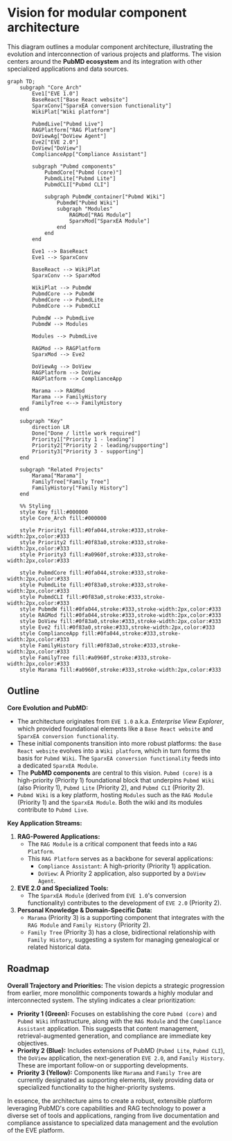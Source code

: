# Vision for modular component architecture
This diagram outlines a modular component architecture, illustrating the evolution and interconnection of various projects and platforms. The vision centers around the **PubMD ecosystem** and its integration with other specialized applications and data sources.

```mermaid
graph TD;
    subgraph "Core_Arch"
        Eve1["EVE 1.0"]
        BaseReact["Base React website"]
        SparxConv["SparxEA conversion functionality"]
        WikiPlat["Wiki platform"]

        PubmdLive["Pubmd Live"]
        RAGPlatform["RAG Platform"]
        DoViewAg["DoView Agent"]
        Eve2["EVE 2.0"]
        DoView["DoView"]
        ComplianceApp["Compliance Assistant"]

        subgraph "Pubmd components"
            PubmdCore["Pubmd (core)"]
            PubmdLite["Pubmd Lite"]
            PubmdCLI["Pubmd CLI"]
            
            subgraph PubmdW_container["Pubmd Wiki"]
                PubmdW["Pubmd Wiki"]
                subgraph "Modules"
                    RAGMod["RAG Module"]
                    SparxMod["SparxEA Module"]
                end
            end
        end

        Eve1 --> BaseReact
        Eve1 --> SparxConv

        BaseReact --> WikiPlat
        SparxConv --> SparxMod

        WikiPlat --> PubmdW
        PubmdCore --> PubmdW
        PubmdCore --> PubmdLite
        PubmdCore --> PubmdCLI
        
        PubmdW --> PubmdLive
        PubmdW --> Modules      
        
        Modules --> PubmdLive

        RAGMod --> RAGPlatform
        SparxMod --> Eve2

        DoViewAg --> DoView
        RAGPlatform --> DoView
        RAGPlatform --> ComplianceApp

        Marama --> RAGMod
        Marama --> FamilyHistory
        FamilyTree <--> FamilyHistory
    end

    subgraph "Key"
        direction LR
        Done["Done / little work required"]
        Priority1["Priority 1 - leading"]
        Priority2["Priority 2 - leading/supporting"]
        Priority3["Priority 3 - supporting"]
    end

    subgraph "Related Projects"
        Marama["Marama"]
        FamilyTree["Family Tree"]
        FamilyHistory["Family History"]
    end

    %% Styling
    style Key fill:#000000
    style Core_Arch fill:#000000
    
    style Priority1 fill:#0fa044,stroke:#333,stroke-width:2px,color:#333
    style Priority2 fill:#0f83a0,stroke:#333,stroke-width:2px,color:#333
    style Priority3 fill:#a0960f,stroke:#333,stroke-width:2px,color:#333

    style PubmdCore fill:#0fa044,stroke:#333,stroke-width:2px,color:#333
    style PubmdLite fill:#0f83a0,stroke:#333,stroke-width:2px,color:#333
    style PubmdCLI fill:#0f83a0,stroke:#333,stroke-width:2px,color:#333
    style PubmdW fill:#0fa044,stroke:#333,stroke-width:2px,color:#333
    style RAGMod fill:#0fa044,stroke:#333,stroke-width:2px,color:#333
    style DoView fill:#0f83a0,stroke:#333,stroke-width:2px,color:#333
    style Eve2 fill:#0f83a0,stroke:#333,stroke-width:2px,color:#333
    style ComplianceApp fill:#0fa044,stroke:#333,stroke-width:2px,color:#333
    style FamilyHistory fill:#0f83a0,stroke:#333,stroke-width:2px,color:#333
    style FamilyTree fill:#a0960f,stroke:#333,stroke-width:2px,color:#333
    style Marama fill:#a0960f,stroke:#333,stroke-width:2px,color:#333
```

## Outline

**Core Evolution and PubMD:**
*   The architecture originates from `EVE 1.0` a.k.a. *Enterprise View Explorer*, which provided foundational elements like a `Base React website` and `SparxEA conversion functionality`.
*   These initial components transition into more robust platforms: the `Base React website` evolves into a `Wiki platform`, which in turn forms the basis for `Pubmd Wiki`. The `SparxEA conversion functionality` feeds into a dedicated `SparxEA Module`.
*   The **PubMD components** are central to this vision. `Pubmd (core)` is a high-priority (Priority 1) foundational block that underpins `Pubmd Wiki` (also Priority 1), `Pubmd Lite` (Priority 2), and `Pubmd CLI` (Priority 2).
*   `Pubmd Wiki` is a key platform, hosting `Modules` such as the `RAG Module` (Priority 1) and the `SparxEA Module`. Both the wiki and its modules contribute to `Pubmd Live`.

**Key Application Streams:**
1.  **RAG-Powered Applications:**
    *   The `RAG Module` is a critical component that feeds into a `RAG Platform`.
    *   This `RAG Platform` serves as a backbone for several applications:
        *   `Compliance Assistant`: A high-priority (Priority 1) application.
        *   `DoView`: A Priority 2 application, also supported by a `DoView Agent`.
2.  **EVE 2.0 and Specialized Tools:**
    *   The `SparxEA Module` (derived from `EVE 1.0`'s conversion functionality) contributes to the development of `EVE 2.0` (Priority 2).
3.  **Personal Knowledge & Domain-Specific Data:**
    *   `Marama` (Priority 3) is a supporting component that integrates with the `RAG Module` and `Family History` (Priority 2).
    *   `Family Tree` (Priority 3) has a close, bidirectional relationship with `Family History`, suggesting a system for managing genealogical or related historical data.
  
## Roadmap

**Overall Trajectory and Priorities:**
The vision depicts a strategic progression from earlier, more monolithic components towards a highly modular and interconnected system. The styling indicates a clear prioritization:
*   **Priority 1 (Green):** Focuses on establishing the core `Pubmd (core)` and `Pubmd Wiki` infrastructure, along with the `RAG Module` and the `Compliance Assistant` application. This suggests that content management, retrieval-augmented generation, and compliance are immediate key objectives.
*   **Priority 2 (Blue):** Includes extensions of PubMD (`Pubmd Lite`, `Pubmd CLI`), the `DoView` application, the next-generation `EVE 2.0`, and `Family History`. These are important follow-on or supporting developments.
*   **Priority 3 (Yellow):** Components like `Marama` and `Family Tree` are currently designated as supporting elements, likely providing data or specialized functionality to the higher-priority systems.

In essence, the architecture aims to create a robust, extensible platform leveraging PubMD's core capabilities and RAG technology to power a diverse set of tools and applications, ranging from live documentation and compliance assistance to specialized data management and the evolution of the EVE platform.
